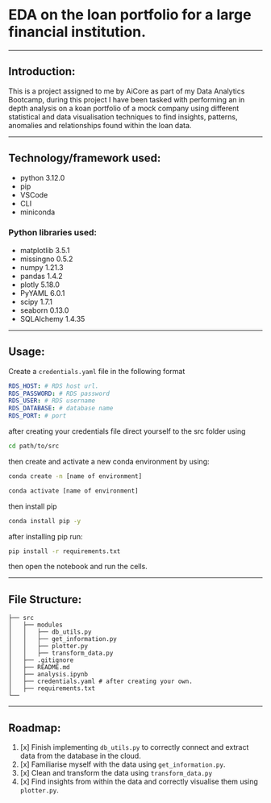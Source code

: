 # EDA on the loan portfolio for a large financial institution.
---
## Introduction:
 This is a project assigned to me by AiCore as part of my Data Analytics Bootcamp, during this project I have been tasked with performing an in depth analysis on a koan portfolio of a mock company using different statistical and data visualisation techniques to find insights, patterns, anomalies and relationships found within the loan data.

---

## Technology/framework used:
- python 3.12.0
- pip
- VSCode
- CLI
- miniconda


### Python libraries used:
- matplotlib 3.5.1
- missingno 0.5.2
- numpy 1.21.3
- pandas 1.4.2
- plotly 5.18.0
- PyYAML 6.0.1
- scipy 1.7.1
- seaborn 0.13.0
- SQLAlchemy 1.4.35



---
## Usage:
Create a `credentials.yaml` file in the following format
```yaml
RDS_HOST: # RDS host url.
RDS_PASSWORD: # RDS password
RDS_USER: # RDS username
RDS_DATABASE: # database name
RDS_PORT: # port
```
after creating your credentials file direct yourself to the src folder using
```bash
cd path/to/src
```
then create and activate a new conda environment by using:
```bash
conda create -n [name of environment]
```
```bash
conda activate [name of environment]
```
then install pip
```bash
conda install pip -y 
```
after installing pip run:
```bash
pip install -r requirements.txt
```
then open the notebook and run the cells.

---
## File Structure:
```
├── src
│   ├── modules
│   │   ├── db_utils.py
│   │   ├── get_information.py
│   │   ├── plotter.py
│   │   ├── transform_data.py
│   ├── .gitignore
│   ├── README.md
│   ├── analysis.ipynb
│   ├── credentials.yaml # after creating your own.
│   ├── requirements.txt
└──
```


---
## Roadmap:

1. [x] Finish implementing ```db_utils.py``` to correctly connect and extract data from the database in the cloud.
1. [x] Familiarise myself with the data using `get_information.py`.
1. [x] Clean and transform the data using `transform_data.py`
1. [x] Find insights from within the data and correctly visualise them using `plotter.py`.
